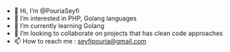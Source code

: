 - 👋 Hi, I’m @PouriaSeyfi
- 👀 I’m interested in PHP, Golang languages
- 🌱 I’m currently learning Golang
- 💞️ I’m looking to collaborate on projects that has clean code approaches
- 📫 How to reach me : seyfipouria@gmail.com

<!---
PouriaSeyfi/PouriaSeyfi is a ✨ special ✨ repository because its `README.md` (this file) appears on your GitHub profile.
You can click the Preview link to take a look at your changes.
--->
